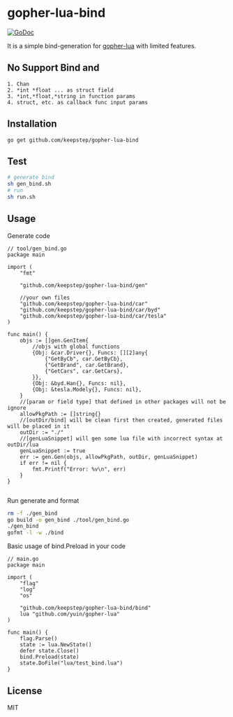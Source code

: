 # gopher-lua-bind
[![GoDoc](https://godoc.org/github.com/keepstep/gopher-lua-bind?status.svg)](https://godoc.org/github.com/keepstep/gopher-lua-bind)


It is a simple bind-generation for [gopher-lua](https://github.com/yuin/gopher-lua) with limited features.  

## No Support Bind and 
```
1. Chan
2. *int *float ... as struct field
3. *int,*float,*string in function params
4. struct, etc. as callback func input params
```

## Installation

```
go get github.com/keepstep/gopher-lua-bind
```
## Test

```bash
# generate bind
sh gen_bind.sh
# run
sh run.sh
```

## Usage

Generate code 

```golang
// tool/gen_bind.go
package main

import (
	"fmt"

	"github.com/keepstep/gopher-lua-bind/gen"

	//your own files
	"github.com/keepstep/gopher-lua-bind/car"
	"github.com/keepstep/gopher-lua-bind/car/byd"
	"github.com/keepstep/gopher-lua-bind/car/tesla"
)

func main() {
	objs := []gen.GenItem{
		//objs with global functions
		{Obj: &car.Driver{}, Funcs: [][2]any{
			{"GetByCb", car.GetByCb},
			{"GetBrand", car.GetBrand},
			{"GetCars", car.GetCars},
		}},
		{Obj: &byd.Han{}, Funcs: nil},
		{Obj: &tesla.Modely{}, Funcs: nil},
	}
	//[param or field type] that defined in other packages will not be ignore
	allowPkgPath := []string{}
	//[outDir/bind] will be clean first then created, generated files will be placed in it
	outDir := "./"
	//[genLuaSnippet] will gen some lua file with incorrect syntax at outDir/lua
	genLuaSnippet := true
	err := gen.Gen(objs, allowPkgPath, outDir, genLuaSnippet)
	if err != nil {
		fmt.Printf("Error: %v\n", err)
	}
}


```


Run generate and format
```bash
rm -f ./gen_bind
go build -o gen_bind ./tool/gen_bind.go
./gen_bind
gofmt -l -w ./bind
```

Basic usage of bind.Preload in your code 

```golang
// main.go
package main

import (
	"flag"
	"log"
	"os"

	"github.com/keepstep/gopher-lua-bind/bind"
	lua "github.com/yuin/gopher-lua"
)

func main() {
	flag.Parse()
	state := lua.NewState()
	defer state.Close()
	bind.Preload(state)
	state.DoFile("lua/test_bind.lua")
}
```


## License

MIT


